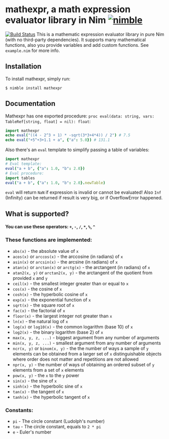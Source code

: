 # mathexpr, a math expression evaluator library in Nim [![nimble](https://raw.githubusercontent.com/yglukhov/nimble-tag/master/nimble_js.png)](https://github.com/yglukhov/nimble-tag)
[![Build Status](https://travis-ci.org/Yardanico/nim-mathexpr.svg?branch=master)](https://travis-ci.org/Yardanico/nim-mathexpr)
This is a mathematic expression evaluator library in pure Nim (with no third-party dependencies). 
It supports many mathematical functions, also you provide variables and add custom functions.
See `example.nim` for more info.

## Installation
To install mathexpr, simply run:
```
$ nimble install mathexpr
```

## Documentation
Mathexpr has one exported procedure: `proc eval(data: string, vars: TableRef[string, float] = nil): float`:

```nim
import mathexpr
echo eval("((4 - 2^3 + 1) * -sqrt(3*3+4*4)) / 2") # 7.5
echo eval("+5^+3+1.1 + a", {"a": 5.0}) # 131.1
```

Also there's an `eval` template to simplify passing a table of variables:

```nim
import mathexpr
# Eval template:
eval("a + b", {"a": 1.0, "b": 2.0})
# Eval procedure:
import tables
eval("a + b", {"a": 1.0, "b": 2.0}.newTable)
```

`eval` will return `NaN` if expression is invalid or cannot be evaluated!
Also `Inf` (Infinity) can be returned if result is very big, or if OverflowError happened.

## What is supported?
#### You can use these operators: `+`, `-`, `/`, `*`, `%`, `^`
### These functions are implemented:
- `abs(x)` - the absolute value of `x`
- `acos(x)` or `arccos(x)` - the arccosine (in radians) of `x`
- `asin(x)` or `arcsin(x)` - the arcsine (in radians) of `x`
- `atan(x)` or `arctan(x)` or `arctg(x)` - the arctangent (in radians) of `x`
- `atan2(x, y)` or `arctan2(x, y)` - the arctangent of the quotient from provided `x` and `y`
- `ceil(x)` - the smallest integer greater than or equal to `x`
- `cos(x)` - the cosine of `x`
- `cosh(x)` - the hyperbolic cosine of `x`
- `exp(x)` - the exponential function of `x`
- `sqrt(x)` - the square root of `x`
- `fac(x)` - the factorial of `x`
- `floor(x)` - the largest integer not greater than `x`
- `ln(x)` - the natural log of `x`
- `log(x)` or `log10(x)` - the common logarithm (base 10) of `x`
- `log2(x)` - the binary logarithm (base 2) of `x`
- `max(x, y, z, ...)` - biggest argument from any number of arguments
- `min(x, y, z, ...)` - smallest argument from any number of arguments
- `ncr(x, y)` or `binom(x, y)` - the the number of ways a sample of `y` elements can be obtained from a larger set of `x` distinguishable objects where order does not matter and repetitions are not allowed
- `npr(x, y)` - the number of ways of obtaining an ordered subset of `y` elements from a set of `x` elements
- `pow(x, y)` - the `x` to the `y` power
- `sin(x)` - the sine of `x`
- `sinh(x)` - the hyperbolic sine of `x`
- `tan(x)` - the tangent of `x`
- `tanh(x)` - the hyperbolic tangent of `x`
### Constants:
- `pi` - The circle constant (Ludolph's number)
- `tau` - The circle constant, equals to `2 * pi`
- `e` - Euler's number